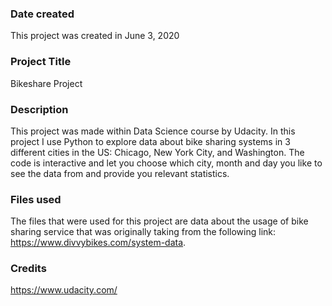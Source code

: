 ### Date created
This project was created in June 3, 2020

### Project Title
Bikeshare Project

### Description
This project was made within Data Science course by Udacity. In this project I use Python to explore data about bike sharing systems in 3 different cities in the US: Chicago, New York City, and Washington.
The code is interactive and let you choose which city, month and day you like to see the data from and provide you relevant statistics.

### Files used
The files that were used for this project are data about the usage of bike sharing service that was originally taking from the following link: https://www.divvybikes.com/system-data.

### Credits
https://www.udacity.com/
